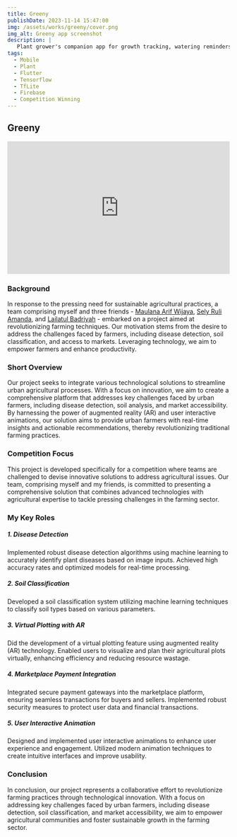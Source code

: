 ```yaml
---
title: Greeny
publishDate: 2023-11-14 15:47:00
img: /assets/works/greeny/cover.png
img_alt: Greeny app screenshot
description: |
   Plant grower's companion app for growth tracking, watering reminders, plant disease diagnosis, soil type identification, and AR garden planning with gamification.
tags:
  - Mobile
  - Plant
  - Flutter
  - Tensorflow
  - TfLite
  - Firebase
  - Competition Winning
---
```


## Greeny

<iframe width="100%" height="300" src="https://www.youtube.com/embed/2q5aPL7HX48?si=mnS3CZu-pPL24Mmk" title="YouTube video player" frameborder="0" allow="accelerometer; autoplay; clipboard-write; encrypted-media; gyroscope; picture-in-picture; web-share" referrerpolicy="strict-origin-when-cross-origin" allowfullscreen></iframe>


### Background

In response to the pressing need for sustainable agricultural practices, a team comprising myself and three friends - [Maulana Arif Wijaya](https://www.linkedin.com/in/maulana-arif), [Sely Ruli Amanda](https://www.linkedin.com/in/sely-ruli-amanda-b2a25a1b3), and [Lailatul Badriyah](https://www.linkedin.com/in/lailatulbadriyah) - embarked on a project aimed at revolutionizing farming techniques. Our motivation stems from the desire to address the challenges faced by farmers, including disease detection, soil classification, and access to markets. Leveraging technology, we aim to empower farmers and enhance productivity.

### Short Overview

Our project seeks to integrate various technological solutions to streamline urban agricultural processes. With a focus on innovation, we aim to create a comprehensive platform that addresses key challenges faced by urban farmers, including disease detection, soil analysis, and market accessibility. By harnessing the power of augmented reality (AR) and user interactive animations, our solution aims to provide urban farmers with real-time insights and actionable recommendations, thereby revolutionizing traditional farming practices.

### Competition Focus

This project is developed specifically for a competition where teams are challenged to devise innovative solutions to address agricultural issues. Our team, comprising myself and my friends, is committed to presenting a comprehensive solution that combines advanced technologies with agricultural expertise to tackle pressing challenges in the farming sector.

### My Key Roles

##### **1. Disease Detection**
Implemented robust disease detection algorithms using machine learning to accurately identify plant diseases based on image inputs. Achieved high accuracy rates and optimized models for real-time processing.

##### **2. Soil Classification**
Developed a soil classification system utilizing machine learning techniques to classify soil types based on various parameters.

##### **3. Virtual Plotting with AR**
Did the development of a virtual plotting feature using augmented reality (AR) technology. Enabled users to visualize and plan their agricultural plots virtually, enhancing efficiency and reducing resource wastage.

##### **4. Marketplace Payment Integration**
Integrated secure payment gateways into the marketplace platform, ensuring seamless transactions for buyers and sellers. Implemented robust security measures to protect user data and financial transactions.

##### **5. User Interactive Animation**
Designed and implemented user interactive animations to enhance user experience and engagement. Utilized modern animation techniques to create intuitive interfaces and improve usability.

### Conclusion

In conclusion, our project represents a collaborative effort to revolutionize farming practices through technological innovation. With a focus on addressing key challenges faced by urban farmers, including disease detection, soil classification, and market accessibility, we aim to empower agricultural communities and foster sustainable growth in the farming sector.